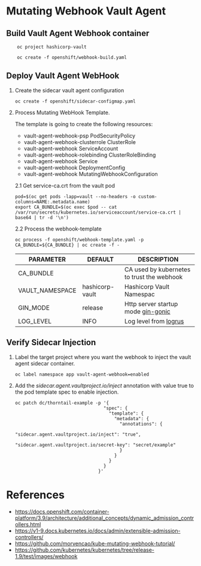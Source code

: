# Mutating Webhook Vault Agent

## Build Vault Agent Webhook container

```
    oc project hashicorp-vault

    oc create -f openshift/webhook-build.yaml
```

## Deploy Vault Agent WebHook

1. Create the sidecar vault agent configuration

    ```
    oc create -f openshift/sidecar-configmap.yaml
    ```

2. Process Mutating WebHook Template.
   
   The template is going to create the following resources:
    * vault-agent-webhook-psp PodSecurityPolicy
    * vault-agent-webhook-clusterrole ClusterRole
    * vault-agent-webhook ServiceAccount
    * vault-agent-webhook-rolebinding ClusterRoleBinding
    * vault-agent-webhook Service
    * vault-agent-webhook DeploymentConfig
    * vault-agent-webhook MutatingWebhookConfiguration
    
   2.1 Get service-ca.crt from the vault pod

    ```
    pod=$(oc get pods -lapp=vault --no-headers -o custom-columns=NAME:.metadata.name)
    export CA_BUNDLE=$(oc exec $pod -- cat /var/run/secrets/kubernetes.io/serviceaccount/service-ca.crt | base64 | tr -d '\n')
    ```

   2.2 Process the webhook-template

    ```
    oc process -f openshift/webhook-template.yaml -p CA_BUNDLE=${CA_BUNDLE} | oc create -f -
    ```

    |     PARAMETER   |  DEFAULT           |  DESCRIPTION                                                              |
    |-----------------|--------------------|---------------------------------------------------------------------------|
    | CA_BUNDLE       |                    |    CA used by kubernetes to trust the webhook                             |
    | VAULT_NAMESPACE |    hashicorp-vault |    Hashicorp Vault Namespac                                               |
    | GIN_MODE        |    release         |    Http server startup mode [gin-gonic](https://github.com/gin-gonic/gin) |
    | LOG_LEVEL       |    INFO            |    Log level from [logrus](https://github.com/sirupsen/logrus)            |

## Verify Sidecar Injection

1. Label the target project where you want the webhook to inject the vault agent sidecar container.

    ```
    oc label namespace app vault-agent-webhook=enabled
    ```

2. Add the *sidecar.agent.vaultproject.io/inject* annotation with value true to the pod template spec to enable injection.


    ```
    oc patch dc/thorntail-example -p '{
                                     "spec": {
                                       "template": {
                                         "metadata": {
                                           "annotations": {
                                             "sidecar.agent.vaultproject.io/inject": "true",
                                             "sidecar.agent.vaultproject.io/secret-key": "secret/example"
                                           }
                                         }
                                       }
                                     }
                                   }'
    ```

# References

* https://docs.openshift.com/container-platform/3.9/architecture/additional_concepts/dynamic_admission_controllers.html
* https://v1-9.docs.kubernetes.io/docs/admin/extensible-admission-controllers/
* https://github.com/morvencao/kube-mutating-webhook-tutorial/
* https://github.com/kubernetes/kubernetes/tree/release-1.9/test/images/webhook
